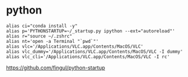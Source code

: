 # python
    
    alias ci="conda install -y"
    alias p='PYTHONSTARTUP=~/_startup.py ipython --ext="autoreload"'
    alias r="source ~/.zshrc"
    alias nt='open -a Terminal "`pwd`"'
    alias vlc='/Applications/VLC.app/Contents/MacOS/VLC'
    alias vlc_dummy='/Applications/VLC.app/Contents/MacOS/VLC -I dummy'
    alias vlc_cli='/Applications/VLC.app/Contents/MacOS/VLC -I rc'


<https://github.com/fingul/python-startup>